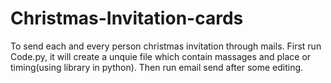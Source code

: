 # Christmas-Invitation-cards
To send each and every person christmas invitation through mails.
First run Code.py, it will create a unquie file which contain massages and place or timing(using library in python).
Then run email send after some editing.
